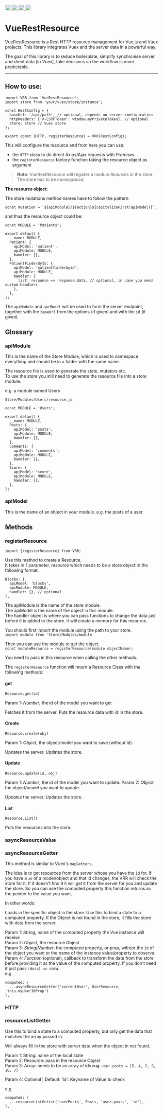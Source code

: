 <a href="https://travis-ci.org/ProReNata/VueRestResource"
   title="Travis status">
<img
   src="https://travis-ci.org/ProReNata/VueRestResource.svg?branch=master"
   alt="Travis status" height="18"/>
</a>
<a href="https://david-dm.org/ProReNata/VueRestResource"
   title="Dependency status">
<img src="https://david-dm.org/ProReNata/VueRestResource.svg"
   alt="Dependency status" height="18"/>
</a>
<a href="https://david-dm.org/ProReNata/VueRestResource?type=dev"
   title="devDependency status">
<img src="https://david-dm.org/ProReNata/VueRestResource/dev-status.svg"
   alt="devDependency status" height="18"/>
</a>
<a href="https://badge.fury.io/js/%40prorenata%2Fvue-rest-resource" title="npm version">
<img src="https://badge.fury.io/js/%40prorenata%2Fvue-rest-resource.svg"
   alt="npm version" height="18"/>
</a>
<a name="ProReNata/VueRestResource"></a>

# VueRestResource

VueRestResource is a Rest HTTP resource management for Vue.js and Vuex projects. This library integrates 
Vuex and the server data in a powerful way. 

The goal of this library is to reduce boilerplate, simplify synchronise server and client data (in Vuex),
take decisions so the workflow is more predictable.

---

## How to use:

```
import VRR from 'VueRestResource';
import store from 'your/vuex/store/instance';

const RestConfig = {
  baseUrl: '/api/path', // optional, depends on server configuration
  httpHeaders: {'X-CSRFToken': window.myPrivateToken}, // optional
  store: store // Vuex store
};

export const {HTTP, registerResource} = VRR(RestConfig);
```

This will configure the resource and from here you can use:
 - the `HTTP` class to do direct Axios/Ajax requests with _Promises_ 
 - the `registerResource` factory function taking the resource object as argument
 
 >**Note:** VueRestResource will register a module _Requests_ in the store. The store has to be _namespaced_. 


**The resource object**:

The store mutations method names have to follow the pattern:  

    const mutation = `${apiModule}/${action}${capitalizeFirst(apiModel)}`;

and thus the resource object could be:

```
const MODULE = 'Patients';

export default {
  __name: MODULE,
  Patient: {
    apiModel: 'patient',
    apiModule: MODULE,
    handler: {},
  },
  PatientFinderById: {
    apiModel: 'patientfinderbyid',
    apiModule: MODULE,
    handler: {
      list: response => response.data, // optional, in case you need custom handlers
    },
  },
};
```

The `apiModule` and `apiModel` will be used to form the server endpoint, together with the `baseUrl` from the options (if given)
and with the `id` (if given).


## Glossary

### apiModule

This is the name of the Store Module, which is used to namespace everything and should be in a folder with the same name.

The resource file is used to generate the state, mutators etc.  
To use the store you still need to generate the resource file into a store module.

e.g. a module named Users

```
Store/Modules/Users/resource.js

const MODULE = 'Users';

export default {
  __name: MODULE,
  Posts: {
    apiModel: 'posts',
    apiModule: MODULE,
    handler: {},
  },
  Comments: {
    apiModel: 'comments',
    apiModule: MODULE,
    handler: {},
  },
  Score: {
    apiModel: 'score',
    apiModule: MODULE,
    handler: {},
  },
};

```

### apiModel

This is the name of an object in your module. e.g. the posts of a user.

## Methods

### registerResource

`import {registerResource} from VRR;`  

Use this method to create a Resource.  
It takes in 1 parameter, resource which needs to be a store object in the following format. 
 
```
Blocks: {
  apiModel: 'blocks',
  apiModule: MODULE,
  handler: {}, // optional
},
```
The apiModule is the name of the store module.  
The apiModel is the name of the object in this module.  
The handler object is where you can pass functions to change the data just before it is added to the store. 
It will create a memory for this resource.

You should first import the module using the path to your store.  
`import module from 'Store/Modules/module`

Then you can use the module to get the object.  
`const moduleResource = registerResource(module.objectName);`  

You need to pass in this resource when calling the other methods.

The `registerResource` function will return a Resource Class with the following methods:

#### get

`Resource.get(id)`

Param 1: _Number_, the id of the model you want to get

Fetches it from the server.
Puts the resource data with id in the store.

#### Create

`Resource.create(obj)`

Param 1: _Object_, the object/model you want to save (without id).

Updates the server.
Updates the store.

#### Update
`Resource.update(id, obj)`

Param 1: _Number_, the id of the model you want to update.
Param 2: _Object_, the object/model you want to update.

Updates the server.
Updates the store.

#### List
`Resource.List()`

Puts the resources into the store.


### asyncResourceValue

### asyncResourceGetter

This method is similar to Vuex's `mapGetters`.   

The idea is to get resources from the server whose you have the `id` for. 
If you have a `id` of a model/object and that id changes, the VRR will check the store for it. 
If it doesn't find it it will get it from the server for you and update the store. So you can use the computed property this function returns as the pointer to the value you want.

In other words:

Loads in the specific object in the store.
Use this to bind a state to a computed property.
If the Object is not found in the store, it fills the store with data from the server.

Param 1: _String_, name of the computed property the Vue instance will receive  
Param 2: _Object_, the resource Object  
Param 3: _String|Number_, the computed property, or prop, with/or the `id` of the object you want or the name of the instance value/property to observe.
Param 4: _Function_ (optional), callback to transform the data from the store before providing it as the value of the computed property. 
If you don't need it just pass `(data) => data`.  
e.g.

```
computed: {
  ...asyncResourceGetter('currentUser', UserResource, 'this.myUserIdProp')
},
```


### HTTP

### resourceListGetter

Use this to bind a state to a computed property, but only get the data that matches the array passed in.

Will always fill in the store with server data when the object in not found.  

Param 1: String: name of the local state  
Param 2: Resource: pass in the resource Object  
Param 3: Array: needs to be an array of ids   **e.g.** `user.posts = [5, 4, 2, 9, 10, 7]`  

Param 4: Optional | Default: 'id':  Keyname of Value to check 

e.g.
```
computed: {
  ...resourceListGetter('userPosts', Posts, 'user.posts', 'id'),
},
```
